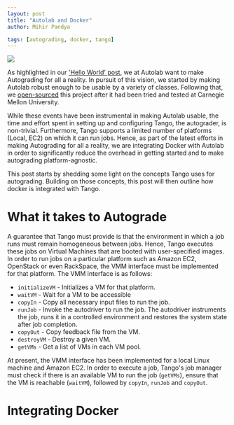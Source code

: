 ```yaml
---
layout: post
title: "Autolab and Docker"
author: Mihir Pandya

tags: [autograding, docker, tango]
---
```


![]({{site-url}}/images/docker1.png)

As highlighted in our ['Hello World' post][hello-world], we at Autolab want to make Autograding for all a reality. In pursuit of this vision, we started by making Autolab robust enough to be usable by a variety of classes. Following that, we [open-sourced][gh-autolab] this project after it had been tried and tested at Carnegie Mellon University. 

While these events have been instrumental in making Autolab usable, the time and effort spent in setting up and configuring Tango, the autograder, is non-trivial. Furthermore, Tango supports a limited number of platforms (Local, EC2) on which it can run jobs. Hence, as part of the latest efforts in making Autograding for all a reality, we are integrating Docker with Autolab in order to significantly reduce the overhead in getting started and to make autograding platform-agnostic. 

This post starts by shedding some light on the concepts Tango uses for autograding. Building on those concepts, this post will then outline how docker is integrated with Tango.

# What it takes to Autograde

A guarantee that Tango must provide is that the environment in which a job runs must remain homogeneous between jobs. Hence, Tango executes these jobs on Virtual Machines that are booted with user-specified images. In order to run jobs on a particular platform such as Amazon EC2, OpenStack or even RackSpace, the VMM interface must be implemented for that platform. The VMM interface is as follows:

* `initializeVM` - Initializes a VM for that platform.
* `waitVM` - Wait for a VM to be accessible
* `copyIn` - Copy all necessary input files to run the job.
* `runJob` - Invoke the autodriver to run the job. The autodriver instruments the job, runs it in a controlled environment and restores the system state after job completion.
* `copyOut` - Copy feedback file from the VM.
* `destroyVM` - Destroy a given VM.
* `getVMs` - Get a list of VMs in each VM pool.

At present, the VMM interface has been implemented for a local Linux machine and Amazon EC2. In order to execute a job, Tango's job manager must check if there is an available VM to run the job (`getVMs`), ensure that the VM is reachable (`waitVM`), followed by `copyIn`, `runJob` and `copyOut`.

# Integrating Docker



[hello-world]: http://autolab.github.io/2015/03/autolab-autograding-for-all/
[gh-autolab]: https://github.com/autolab/Autolab